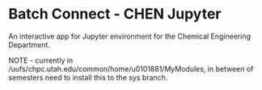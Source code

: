 # Batch Connect - CHEN Jupyter

An interactive app for Jupyter environment for the Chemical Engineering Department.

NOTE - currently in /uufs/chpc.utah.edu/common/home/u0101881/MyModules, in between of semesters need to install this to the sys branch.

